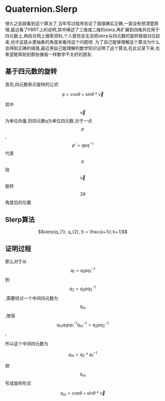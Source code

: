 # Quaternion.Slerp
很久之前就看到这个算法了,当年写过程序验证了插值确实正确,一直没有想清楚原理,最近看了PBRT上的说明,其中阐述了三维或二维的slerp,再扩展到四维并应用于四元数上,再结合网上搜索资料,个人感觉总无法把slerp与四元数的旋转插值对应起来,也许这是从更抽象的角度来看待这个问题吧.
为了自己能够理解这个算法为什么会得到正确的插值,最近用自己能理解的数学知识证明了这个算法,在此记录下来,也希望能帮助到那些像我一样数学不太好的朋友.

## 基于四元数的旋转
首先,四元数表示旋转的公式:

$$q = cos\theta + sin\theta*\vec{v}$$

其中$$\vec{v}$$为单位向量,则四元数q为单位四元数,对于一点$$p$$,$${p}'=qpq^{-1}$$ 代表$$p$$绕 $$\vec{v}$$ 旋转$$2\theta$$角度后的位置

## Slerp算法

$$slerp(q_{1}, q_{2}, t) = \frac{a+1}{ b+1}$$


## 证明过程

那么对于从$$q_{1} = q_{1}pq_{1}^{-1}$$到$$q_{2} = q_{2}pq_{2}^{-1}$$,需要经过一个中间四元数为$$q_{m}$$,使得$$q_{m}q_{1}pq_{1}^{-1}q_{m}^{-1} = q_{2}pq_{2}^{-1}$$,

所以这个中间四元数为

$$q_{m} = q_{2} * q_{1}^{-1}$$

把$$q_{m}$$写成旋转形式

$$q_{m} = cos\theta + sin\theta*\vec{v}$$



